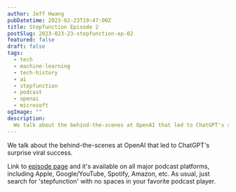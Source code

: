 ```yaml
---
author: Jeff Hwang
pubDatetime: 2023-02-23T19:47:00Z
title: Stepfunction Episode 2 
postSlug: 2023-023-23-stepfunction-ep-02
featured: false
draft: false
tags:
  - tech
  - machine-learning
  - tech-history
  - ai
  - stepfunction
  - podcast
  - openai
  - microsoft
ogImage: ""
description:
  We talk about the behind-the-scenes at OpenAI that led to ChatGPT's surprise viral success.
---
```


We talk about the behind-the-scenes at OpenAI that led to ChatGPT's surprise viral success.

Link to [episode page](https://www.stepfunction.org/episode-2-who-opened-the-floodgates) and it's available on all major podcast platforms, including Apple, Google/YouTube, Spotify, Amazon, etc. As usual, just search for 'stepfunction' with no spaces in your favorite podcast player.
